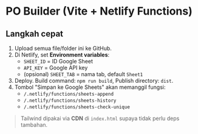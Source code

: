 # PO Builder (Vite + Netlify Functions)

## Langkah cepat
1) Upload semua file/folder ini ke GitHub.
2) Di Netlify, set **Environment variables**:
   - `SHEET_ID` = ID Google Sheet
   - `API_KEY` = Google API key
   - (opsional) `SHEET_TAB` = nama tab, default `Sheet1`
3) Deploy. Build command: `npm run build`, Publish directory: `dist`.
4) Tombol "Simpan ke Google Sheets" akan memanggil fungsi:
   - `/.netlify/functions/sheets-append`
   - `/.netlify/functions/sheets-history`
   - `/.netlify/functions/sheets-check-unique`

> Tailwind dipakai via **CDN** di `index.html` supaya tidak perlu deps tambahan.